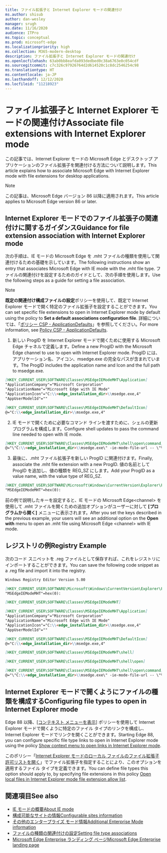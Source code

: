 ```yaml
---
title: ファイル拡張子と Internet Explorer モードの関連付け
ms.author: shisub
author: dan-wesley
manager: srugh
ms.date: 11/16/2020
audience: ITPro
ms.topic: conceptual
ms.prod: microsoft-edge
ms.localizationpriority: high
ms.collection: M365-modern-desktop
description: ファイル拡張子と Internet Explorer モードの関連付け
ms.openlocfilehash: 63ab0bb8eafda093dedbed0c38a6763e0c054cdf
ms.sourcegitcommit: c7c326c97926764d2d614520c1c8dc2546254c98
ms.translationtype: HT
ms.contentlocale: ja-JP
ms.lasthandoff: 12/12/2020
ms.locfileid: "11218923"
---
```

# <span data-ttu-id="2e699-103">ファイル拡張子と Internet Explorer モードの関連付け</span><span class="sxs-lookup"><span data-stu-id="2e699-103">Associate file extensions with Internet Explorer mode</span></span>

<span data-ttu-id="2e699-104">この記事では、Internet Explorer モードの Microsoft Edge とデスクトップ アプリケーションのファイル拡張子を関連付ける方法について説明します。</span><span class="sxs-lookup"><span data-stu-id="2e699-104">This article explains how to associate Microsoft Edge with Internet Explorer mode with file extensions for desktop applications.</span></span>

> [!NOTE]
> <span data-ttu-id="2e699-105">この記事は、Microsoft Edge バージョン 86 以降に適用されます。</span><span class="sxs-lookup"><span data-stu-id="2e699-105">This article applies to Microsoft Edge version 86 or later.</span></span>

## <span data-ttu-id="2e699-106">Internet Explorer モードでのファイル拡張子の関連付けに関するガイダンス</span><span class="sxs-lookup"><span data-stu-id="2e699-106">Guidance for file extension association with Internet Explorer mode</span></span>

<span data-ttu-id="2e699-107">次の手順は、IE モードの Microsoft Edge を .mht ファイルの種類を使用して関連付けるための基礎を示しています。</span><span class="sxs-lookup"><span data-stu-id="2e699-107">The following instructions show an entry that associates Microsoft Edge with IE mode with the .mht file type.</span></span> <span data-ttu-id="2e699-108">ファイルの関連付けを設定するためのガイドとして、次の手順を使用します。</span><span class="sxs-lookup"><span data-stu-id="2e699-108">Use the following steps as a guide for setting a file association.</span></span>

> [!NOTE]
> <span data-ttu-id="2e699-109">**既定の関連付け構成ファイルの設定**ポリシーを使用して、既定で Internet Explorer モードで開く特定のファイル拡張子を設定することができます。</span><span class="sxs-lookup"><span data-stu-id="2e699-109">You can set specific file extensions to open in Internet Explorer mode by default using the policy to **Set a default associations configuration file**.</span></span> <span data-ttu-id="2e699-110">詳細については、「[ポリシー CSP - ApplicationDefaults](https://docs.microsoft.com/windows/client-management/mdm/policy-csp-applicationdefaults#applicationdefaults-defaultassociationsconfiguration)」を参照してください。</span><span class="sxs-lookup"><span data-stu-id="2e699-110">For more information, see [Policy CSP - ApplicationDefaults](https://docs.microsoft.com/windows/client-management/mdm/policy-csp-applicationdefaults#applicationdefaults-defaultassociationsconfiguration).</span></span>

1. <span data-ttu-id="2e699-111">新しい ProgID を Internet Explorer モードで開くために使用する Microsoft Edge チャネルで定義します。</span><span class="sxs-lookup"><span data-stu-id="2e699-111">Define a new ProgID with the Microsoft Edge channel to use to open with Internet Explorer mode.</span></span> <span data-ttu-id="2e699-112">ProgID には、アプリケーション名、アイコン、msedge.exe の完全なパスが含まれています。</span><span class="sxs-lookup"><span data-stu-id="2e699-112">The ProgID includes the application name and Icon and the full path to msedge.exe.</span></span>

```markdown
[HKEY_CURRENT_USER\SOFTWARE\Classes\MSEdgeIEModeMHT\Application]
"ApplicationCompany"="Microsoft Corporation"
"ApplicationName"="Microsoft Edge with IE Mode"
"ApplicationIcon"="C:\\<edge_installation_dir>\\msedge.exe,4"
"AppUserModelId"=""
```

```markdown
[HKEY_CURRENT_USER\SOFTWARE\Classes\MSEdgeIEModeMHT\DefaultIcon]
@="C:\\<edge_installation_dir>\\msedge.exe,4"
```

2. <span data-ttu-id="2e699-113">IE モードで開くために必要なコマンド ラインを渡すために、シェルの更新プログラムを構成します。</span><span class="sxs-lookup"><span data-stu-id="2e699-113">Configure shell updates to pass the command line needed to open with IE mode.</span></span>

```markdown
[HKEY_CURRENT_USER\SOFTWARE\Classes\MSEdgeIEModeMHT\shell\open\command]
@="\"C:\\<edge_installation_dir>\\msedge.exe\" -ie-mode-file-url -- \"%1\""
```

3. <span data-ttu-id="2e699-114">最後に、.mht ファイル拡張子を新しい ProgID に関連付けます。</span><span class="sxs-lookup"><span data-stu-id="2e699-114">Finally, associate the .mht file extension with a new ProgID.</span></span> <span data-ttu-id="2e699-115">値の名前として ProgID を追加し、値の種類を REG_SZ にします。</span><span class="sxs-lookup"><span data-stu-id="2e699-115">Add your ProgID as a value name, with the value type of REG_SZ.</span></span>

```markdown
[HKEY_CURRENT_USER\SOFTWARE\Microsoft\Windows\CurrentVersion\Explorer\FileExts\.mht\OpenWithProgids]
"MSEdgeIEModeMHT"=hex(0):
```

<span data-ttu-id="2e699-116">前の例で説明したキーを設定すると、IE モードの Microsoft Edge\<channel\> を使用して .mht ファイルを開くための追加オプションがユーザーに対して **[プログラムから開く]** メニューに表示されます。</span><span class="sxs-lookup"><span data-stu-id="2e699-116">After you set the keys described in the previous example, your users will see an additional option on the **Open with** menu to open an .mht file using Microsoft Edge \<channel\> with IE mode.</span></span>

## <span data-ttu-id="2e699-117">レジストリの例</span><span class="sxs-lookup"><span data-stu-id="2e699-117">Registry Example</span></span>

<span data-ttu-id="2e699-118">次のコード スニペットを .reg ファイルとして保存すれば、これをレジストリにインポートすることができます。</span><span class="sxs-lookup"><span data-stu-id="2e699-118">You can save the following code snippet as a .reg file and import it into the registry.</span></span>

```markdown
Windows Registry Editor Version 5.00

[HKEY_CURRENT_USER\SOFTWARE\Microsoft\Windows\CurrentVersion\Explorer\FileExts\.mht\OpenWithProgids]
"MSEdgeIEModeMHT"=hex(0):

[HKEY_CURRENT_USER\SOFTWARE\Classes\MSEdgeIEModeMHT]

[HKEY_CURRENT_USER\SOFTWARE\Classes\MSEdgeIEModeMHT\Application]
"ApplicationCompany"="Microsoft Corporation"
"ApplicationName"="Microsoft Edge with IE Mode"
"ApplicationIcon"="C:\\<edge_installation_dir>\\msedge.exe,4"
"AppUserModelId"=""

[HKEY_CURRENT_USER\SOFTWARE\Classes\MSEdgeIEModeMHT\DefaultIcon]
@="C:\\<edge_installation_dir>\\msedge.exe,4"

[HKEY_CURRENT_USER\SOFTWARE\Classes\MSEdgeIEModeMHT\shell]

[HKEY_CURRENT_USER\SOFTWARE\Classes\MSEdgeIEModeMHT\shell\open]

[HKEY_CURRENT_USER\SOFTWARE\Classes\MSEdgeIEModeMHT\shell\open\command]
@="\"C:\\<edge_installation_dir>\\msedge.exe\" -ie-mode-file-url -- \"%1\""

```
## <span data-ttu-id="2e699-119">Internet Explorer モードで開くようにファイルの種類を構成する</span><span class="sxs-lookup"><span data-stu-id="2e699-119">Configuring file types to open in Internet Explorer mode</span></span>

<span data-ttu-id="2e699-120">Edge 88 以降、[[コンテキスト メニューを表示]](https://docs.microsoft.com/deployedge/microsoft-edge-policies#show-context-menu-to-open-a-link-in-internet-explorer-mode) ポリシーを使用して Internet Explorer モードで開くように特定のファイル タイプのリンクを構成し、Internet Explorer モードでリンクを開くことができます。</span><span class="sxs-lookup"><span data-stu-id="2e699-120">Starting Edge 88, you can configure specific file type links to open in Internet Explorer mode using the policy [Show context menu to open links in Internet Explorer mode](https://docs.microsoft.com/deployedge/microsoft-edge-policies#show-context-menu-to-open-a-link-in-internet-explorer-mode).</span></span> 

<span data-ttu-id="2e699-121">このポリシー「[Internet Explorer モードのローカル ファイルのファイル拡張子許可リストを開く](https://docs.microsoft.com/deployedge/microsoft-edge-policies#internetexplorerintegrationlocalfileextensionallowlist)」でファイル拡張子を指定することにより、このオプションを適用するファイル タイプを定義できます。</span><span class="sxs-lookup"><span data-stu-id="2e699-121">You can define file types this option should apply to, by specifying file extensions in this policy [Open local files in Internet Explorer mode file extension allow list](https://docs.microsoft.com/deployedge/microsoft-edge-policies#internetexplorerintegrationlocalfileextensionallowlist).</span></span> 

## <span data-ttu-id="2e699-122">関連項目</span><span class="sxs-lookup"><span data-stu-id="2e699-122">See also</span></span>

- [<span data-ttu-id="2e699-123">IE モードの概要</span><span class="sxs-lookup"><span data-stu-id="2e699-123">About IE mode</span></span>](https://docs.microsoft.com/deployedge/edge-ie-mode)
- [<span data-ttu-id="2e699-124">構成可能なサイトの情報</span><span class="sxs-lookup"><span data-stu-id="2e699-124">Configurable sites information</span></span>](https://docs.microsoft.com/deployedge/edge-learnmore-configurable-sites-ie-mode)
- [<span data-ttu-id="2e699-125">その他のエンタープライズ モード情報</span><span class="sxs-lookup"><span data-stu-id="2e699-125">Additional Enterprise Mode information</span></span>](https://docs.microsoft.com/internet-explorer/ie11-deploy-guide/enterprise-mode-overview-for-ie11)
- [<span data-ttu-id="2e699-126">ファイルの種類の関連付けの設定</span><span class="sxs-lookup"><span data-stu-id="2e699-126">Setting file type associations</span></span>](https://docs.microsoft.com/windows/win32/shell/fa-file-types)
- [<span data-ttu-id="2e699-127">Microsoft Edge Enterprise ランディング ページ</span><span class="sxs-lookup"><span data-stu-id="2e699-127">Microsoft Edge Enterprise landing page</span></span>](https://aka.ms/EdgeEnterprise)
